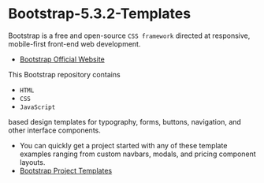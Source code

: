 # Bootstrap-5.3.2-Templates
Bootstrap is a free and open-source ```CSS framework``` directed at responsive, mobile-first front-end web development.

- [Bootstrap Official Website](https://getbootstrap.com/)

This Bootstrap repository contains  
- ```HTML```
- ```CSS```
- ```JavaScript```

based design templates for typography, forms, buttons, navigation, and other interface components.

- You can quickly get a project started with any of these template examples ranging from custom navbars, modals, and pricing component layouts.
- [Bootstrap Project Templates](https://getbootstrap.com/docs/5.3/examples/)

